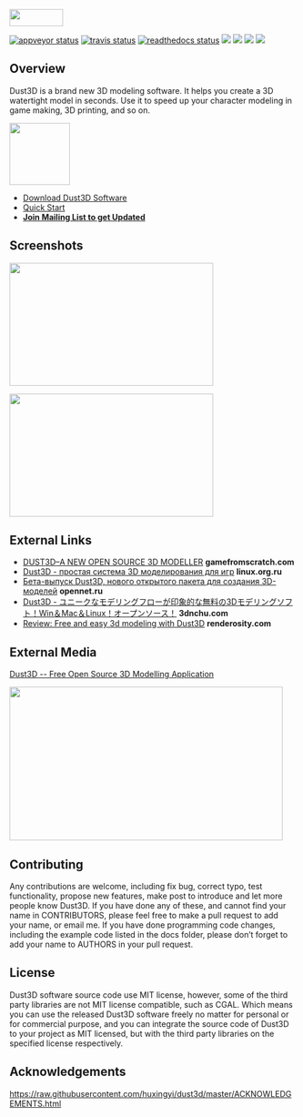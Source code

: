 <a href="https://dust3d.org" target="_blank"><image src="https://dust3d.org/images/dust3d-logo-wide.png" width="94" height="30"></a>

[![appveyor status](https://ci.appveyor.com/api/projects/status/github/huxingyi/dust3d?branch=master&svg=true)](https://ci.appveyor.com/project/huxingyi/dust3d) [![travis status](https://travis-ci.org/huxingyi/dust3d.svg?branch=master)](https://travis-ci.org/huxingyi/dust3d) [![readthedocs status](https://readthedocs.org/projects/dust3d/badge/?version=latest)](http://docs.dust3d.org/en/latest/?badge=latest) [![](https://img.shields.io/twitter/follow/jeremyhu2016.svg?label=%20%40follow&style=social)](https://twitter.com/jeremyhu2016) [![](https://img.shields.io/badge/mailing%20list%20-join-blue.svg)](https://www.freelists.org/list/dust3d) [![](https://img.shields.io/discourse/https/dust3d.discourse.group/status.svg)](https://dust3d.discourse.group/) [![](https://img.shields.io/github/downloads/huxingyi/dust3d/total.svg)](http://docs.dust3d.org/en/latest/install.html)

Overview
----------

Dust3D is a brand new 3D modeling software. It helps you create a 3D watertight model in seconds. Use it to speed up your character modeling in game making, 3D printing, and so on.  

<a href="https://blogs.dust3d.org/2019/07/18/dust3d-awarded-epic-megagrants/"><img width="106" height="109" src="https://dust3d.org/images/EpicMegaGrants_Badge_Dark.png" /></a>  

- [Download Dust3D Software](http://docs.dust3d.org/en/latest/install.html)  
- [Quick Start](http://docs.dust3d.org)  
- __[Join Mailing List to get Updated](https://www.freelists.org/list/dust3d)__  

Screenshots
----------------------
<a href="https://github.com/Dust3D-Modeling/10minuteseveryday/tree/master/jeremyhu2016/giraffe"><image src="https://raw.githubusercontent.com/Dust3D-Modeling/10minuteseveryday/master/jeremyhu2016/giraffe/giraffe.png" width="358" height="216"></a>


<a href="https://github.com/Dust3D-Modeling/10minuteseveryday/tree/master/jeremyhu2016/honda-monkey"><image src="https://raw.githubusercontent.com/Dust3D-Modeling/10minuteseveryday/master/jeremyhu2016/honda-monkey/honda-monkey.png" width="358" height="216"></a>

External Links
-------------
- [DUST3D–A NEW OPEN SOURCE 3D MODELLER](http://www.gamefromscratch.com/post/2018/04/20/Dust3D-A-New-Open-Source-3D-Modeller.aspx) **gamefromscratch.com**  
- [Dust3D - простая система 3D моделирования для игр](https://www.linux.org.ru/news/opensource/14198146) **linux.org.ru**  
- [Бета-выпуск Dust3D, нового открытого пакета для создания 3D-моделей](https://www.opennet.ru/opennews/art.shtml?num=49694) **opennet.ru**  
- [Dust3D - ユニークなモデリングフローが印象的な無料の3Dモデリングソフト！Win＆Mac＆Linux！オープンソース！](https://3dnchu.com/archives/dust3d/) **3dnchu.com**  
- [Review: Free and easy 3d modeling with Dust3D](https://magazine.renderosity.com/article/5482/review-free-and-easy-3d-modeling-with-dust3d) **renderosity.com**  

External Media
-------------
[Dust3D -- Free Open Source 3D Modelling Application](https://www.youtube.com/watch?v=YBnEQk_5D70)

<a href="https://www.youtube.com/watch?v=YBnEQk_5D70" target="_blank"><image src="https://raw.githubusercontent.com/huxingyi/dust3d/master/docs/images/dust3d-free-open-source-3d-modelling-application-video-thumbnail.png" width="480" height="270"></a>

Contributing
---------------
Any contributions are welcome, including fix bug, correct typo, test functionality, propose new features, make post to introduce and let more people know Dust3D. If you have done any of these, and cannot find your name in CONTRIBUTORS, please feel free to make a pull request to add your name, or email me.
If you have done programming code changes, including the example code listed in the docs folder, please don’t forget to add your name to AUTHORS in your pull request.

License
-----------
Dust3D software source code use MIT license, however, some of the third party libraries are not MIT license compatible, such as CGAL. Which means you can use the released Dust3D software freely no matter for personal or for commercial purpose, and you can integrate the source code of Dust3D to your project as MIT licensed, but with the third party libraries on the specified license respectively.

Acknowledgements
-------------------
https://raw.githubusercontent.com/huxingyi/dust3d/master/ACKNOWLEDGEMENTS.html
